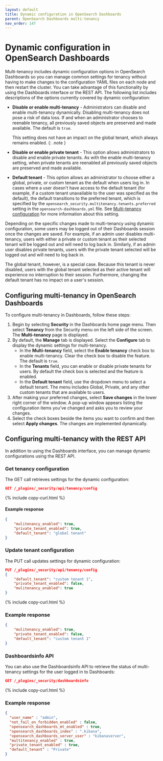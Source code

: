 ```yaml
---
layout: default
title: Dynamic configuration in OpenSearch Dashboards
parent: OpenSearch Dashboards multi-tenancy
nav_order: 147
---
```



# Dynamic configuration in OpenSearch Dashboards

Multi-tenancy includes dynamic configuration options in OpenSearch Dashboards so you can manage common settings for tenancy without having to make changes to the configuration YAML files on each node and then restart the cluster. You can take advantage of this functionality by using the Dashboards interface or the REST API. The following list includes descriptions of the options currently covered by dynamic configuration:

- **Disable or enable multi-tenancy** - Administrators can disable and enable multi-tenancy dynamically. Disabling multi-tenancy does not pose a risk of data loss. If and when an administrator chooses to reenable tenancy, all previously saved objects are preserved and made available.  The default is `true`.
  
  This setting does not have an impact on the global tenant, which always remains enabled.
  {: .note }

- **Disable or enable private tenant** - This option allows administrators to disable and enable private tenants. As with the enable multi-tenancy setting, when private tenants are reenabled all previously saved objects are preserved and made available.
- **Default tenant** - This option allows an administrator to choose either a global, private, or custom tenant as the default when users log in. In cases where a user doesn't have access to the default tenant (for example, if a custom tenant unavailable to the user was specified as the default), the default transitions to the preferred tenant, which is specified by the `opensearch_security.multitenancy.tenants.preferred` setting in the `opensearch-dashboards.yml` file. See [Multi-tenancy configuration]({{site.url}}{{site.baseurl}}/security/multi-tenancy/multi-tenancy-config/) for more information about this setting.

Depending on the specific changes made to multi-tenancy using dynamic configuration, some users may be logged out of their Dashboards session once the changes are saved. For example, if an admin user disables multi-tenancy, users with either a private or custom tenant as their selected tenant will be logged out and will need to log back in. Similarly, if an admin user disables private tenants, users with the private tenant selected will be logged out and will need to log back in. 

The global tenant, however, is a special case. Because this tenant is never disabled, users with the global tenant selected as their active tenant will experience no interruption to their session. Furthermore, changing the default tenant has no impact on a user's session.


## Configuring multi-tenancy in OpenSearch Dashboards

To configure multi-tenancy in Dashboards, follow these steps:

1. Begin by selecting **Security** in the Dashboards home page menu. Then select **Tenancy** from the Security menu on the left side of the screen. The **Multi-tenancy** page is displayed. 
1. By default, the **Manage** tab is displayed. Select the **Configure** tab to display the dynamic settings for multi-tenancy.
   * In the **Multi-tenancy** field, select the **Enable tenancy** check box to enable multi-tenancy. Clear the check box to disable the feature. The default is `true`.
   * In the **Tenants** field, you can enable or disable private tenants for users. By default the check box is selected and the feature is enabled.
   * In the **Default tenant** field, use the dropdown menu to select a default tenant. The menu includes Global, Private, and any other custom tenants that are available to users.
1. After making your preferred changes, select **Save changes** in the lower right corner of the window. A pop-up window appears listing the configuration items you've changed and asks you to review your changes.
1. Select the check boxes beside the items you want to confirm and then select **Apply changes**. The changes are implemented dynamically.


## Configuring multi-tenancy with the REST API

In addition to using the Dashboards interface, you can manage dynamic configurations using the REST API. 

### Get tenancy configuration

The GET call retrieves settings for the dynamic configuration:

```json
GET /_plugins/_security/api/tenancy/config
```
{% include copy-curl.html %}

#### Example response

```json
{
    "mulitenancy_enabled": true,
    "private_tenant_enabled": true,
    "default_tenant": "global tenant"
}
```

### Update tenant configuration

The PUT call updates settings for dynamic configuration:

```json
PUT /_plugins/_security/api/tenancy/config
{
    "default_tenant": "custom tenant 1",
    "private_tenant_enabled": false,
    "mulitenancy_enabled": true
}
```
{% include copy-curl.html %}

### Example response

```json
{
    "mulitenancy_enabled": true,
    "private_tenant_enabled": false,
    "default_tenant": "custom tenant 1"
}
```

### Dashboardsinfo API

You can also use the Dashboardsinfo API to retrieve the status of multi-tenancy settings for the user logged in to Dashboards:

```json
GET /_plugins/_security/dashboardsinfo
```
{% include copy-curl.html %}

### Example response

```json
{
  "user_name" : "admin",
  "not_fail_on_forbidden_enabled" : false,
  "opensearch_dashboards_mt_enabled" : true,
  "opensearch_dashboards_index" : ".kibana",
  "opensearch_dashboards_server_user" : "kibanaserver",
  "multitenancy_enabled" : true,
  "private_tenant_enabled" : true,
  "default_tenant" : "Private"
}
```


